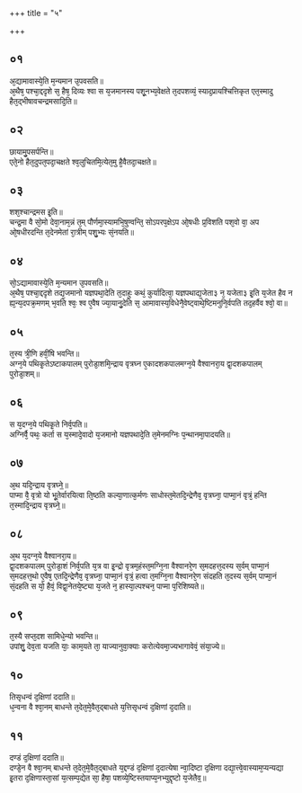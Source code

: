 +++
title = "५"

+++
## ०१
अ᳘द्यामावास्ये᳘ति म᳘न्यमान उ᳘पवसति॥  
अ᳘थैष᳘ पश्चा᳘द्ददृशे स᳘ हैष᳘ दिव्यः श्वा स य᳘जमानस्य पशू᳘नभ्य᳘वेक्षते त᳘दपशव्यं᳘ स्याद᳘प्रायश्चित्तिकृत एत᳘स्मादु हैत᳘द्भीषावचन्द्रमसादि᳘ति॥  
## ०२
छायामु᳘पसर्पन्ति॥  
एते᳘नो हैत᳘दुपत᳘पदा᳘चक्षते श्व᳘लुचितमि᳘त्येत᳘मु है᳘वैतदा᳘चक्षते॥  
## ०३
शश᳘श्चान्द्रमस इ᳘ति॥  
चन्द्र᳘मा वै सो᳘मो देवा᳘नाम᳘न्नं त᳘म् पौर्णमा᳘स्यामभि᳘षुण्वन्ति᳘ सोऽपरप᳘क्षेऽप ओ᳘षधीः प्र᳘विशति पश᳘वो वा᳘ अप ओ᳘षधीरदन्ति त᳘देनमेतां रा᳘त्रीम् पशु᳘भ्यः सं᳘नयति॥  
## ०४
सो᳘ऽद्यामावास्ये᳘ति म᳘न्यमान उ᳘पवसति॥  
अ᳘थैष᳘ पश्चा᳘द्ददृशे तद्य᳘जमानो यज्ञपथा᳘देति त᳘दाहुः कथं᳘ कुर्यादित्वा᳘ यज्ञपथाद्य᳘जेता३ न᳘ यजेता३ इ᳘ति य᳘जेत हैव न ह्य᳘न्य᳘दपक्र᳘मणम् भ᳘वति श्वः᳘ श्व ए᳘वैष ज्या᳘यानु᳘देति स᳘ आमावास्य᳘विधेनै᳘वेष्ट्वाथे᳘ष्टिमनुनि᳘र्वपति तद᳘हर्वैव श्वो᳘ वा॥  
## ०५
त᳘स्य त्री᳘णि हवीं᳘षि भवन्ति॥  
अग्न᳘ये पथिकृ᳘तेऽष्टाकपालम् पुरोडा᳘शमि᳘न्द्राय वृत्रघ्न ए᳘कादशकपालमग्न᳘ये वैश्वानरा᳘य द्वा᳘दशकपालम् पुरोडा᳘शम्॥  
## ०६
स य᳘दग्न᳘ये पथिकृ᳘ते निर्व᳘पति॥  
अग्निर्वै᳘ पथः᳘ कर्ता स य᳘स्मादे᳘वादो य᳘जमानो यज्ञपथादे᳘ति त᳘मेनमग्निः प᳘न्थानमा᳘पादयति॥  
## ०७
अ᳘थ यदि᳘न्द्राय वृत्रघ्ने᳟॥  
पाप्मा वै᳘ वृत्रो यो भू᳘तेर्वारयित्वा ति᳘ष्ठति कल्या᳘णात्क᳘र्मणः साधोस्त᳘मेतदि᳘न्द्रेणैव᳘ वृत्रघ्ना᳘ पाप्मा᳘नं वृत्रं᳘ हन्ति त᳘स्मादि᳘न्द्राय वृत्रघ्ने᳟॥  
## ०८
अ᳘थ य᳘दग्न᳘ये वैश्वानरा᳘य॥  
द्वा᳘दशकपालम् पुरोडा᳘शं निर्व᳘पति य᳘त्र वा इ᳘न्द्रो वृत्रम᳘हंस्त᳘मग्नि᳘ना वैश्वानरे᳘ण स᳘मदहत्त᳘दस्य स᳘र्वम् पाप्मा᳘नं स᳘मदहत्त᳘थो ए᳘वैष᳘ एतदि᳘न्द्रेणैव᳘ वृत्रघ्ना᳘ पाप्मा᳘नं वृत्रं᳘ हत्वा त᳘मग्नि᳘ना वैश्वानरे᳘ण संदहति त᳘दस्य स᳘र्वम् पाप्मा᳘नं सं᳘दहति स यो᳘ हैवं᳘ विद्वा᳘नेतये᳘ष्ट्या य᳘जते न᳘ हास्या᳘ल्पश्चन᳘ पाप्मा प᳘रिशिष्यते॥  
## ०९
त᳘स्यै सप्त᳘दश सामिधे᳘न्यो भवन्ति॥  
उपांशु᳘ देव᳘ता यजति याः᳘ काम᳘यते ता᳘ याज्यानुवा᳘क्याः करोत्येवमा᳘ज्यभागावेवं᳘ संया᳘ज्ये॥  
## १०
तिसृधन्वं द᳘क्षिणां ददाति॥  
ध᳘न्वना वै श्वा᳘नम् बाधन्ते त᳘देत᳘मे᳘वैत᳘द्बाधते य᳘त्तिसृधन्वं द᳘क्षिणां द᳘दाति॥  
## ११
दण्डं द᳘क्षिणां ददाति॥  
दण्डे᳘न वै श्वा᳘नम् बाधन्ते त᳘देत᳘मे᳘वैत᳘द्बाधते य᳘द्दण्डं द᳘क्षिणां द᳘दात्येषा न्वा᳘दिष्टा द᳘क्षिणा दद्या᳘त्त्वे᳘वास्याम᳘प्यन्यद्या इ᳘तरा द᳘क्षिणास्ता᳘सां य᳘त्सम्प᳘द्येत सा᳘ हैषा᳘ पशव्ये᳘ष्टिस्तयाप्य᳘नभ्युद्दृष्टो य᳘जेतैव᳟॥  